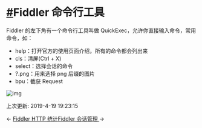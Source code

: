 # [#](https://funtl.com/zh/supplement2/Fiddler-命令行工具.html#fiddler-命令行工具)Fiddler 命令行工具

Fiddler 的左下角有一个命令行工具叫做 QuickExec，允许你直接输入命令，常用命令，如：

- help：打开官方的使用页面介绍，所有的命令都会列出来
- cls：清屏(Ctrl + X)
- select：选择会话的命令
- ?.png：用来选择 png 后缀的图片
- bpu：截获 Request

![img](https://funtl.com/assets/Lusifer1517158627.png)

上次更新: 2019-4-19 19:23:15

← [Fiddler HTTP 统计](https://funtl.com/zh/supplement2/Fiddler-HTTP-统计.html)[Fiddler 会话管理 ](https://funtl.com/zh/supplement2/Fiddler-会话管理.html)→